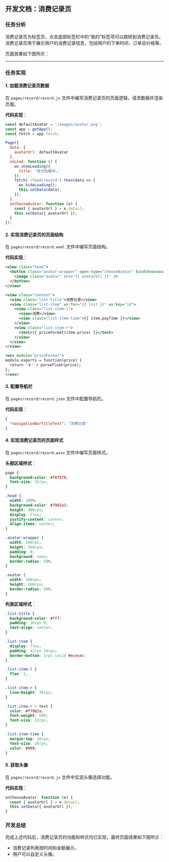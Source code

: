 ## 开发文档：消费记录页

### 任务分析
消费记录页为标签页，点击底部标签栏中的“我的”标签项可以跳转到消费记录页。消费记录页用于展示用户的消费记录信息，包括用户的下单时间、订单总价格等。

页面效果如下图所示：

---

### 任务实现

#### 1. 加载消费记录页数据
在 `pages/record/record.js` 文件中编写消费记录页的页面逻辑，请求数据并渲染页面。

**代码实现**：
```javascript
const defaultAvatar = '/images/avatar.png';
const app = getApp();
const fetch = app.fetch;

Page({
  data: {
    avatarUrl: defaultAvatar
  },
  onLoad: function () {
    wx.showLoading({
      title: '努力加载中…'
    });
    fetch('/food/record').then(data => {
      wx.hideLoading();
      this.setData(data);
    });
  },
  onChooseAvatar: function (e) {
    const { avatarUrl } = e.detail;
    this.setData({ avatarUrl });
  }
});
```

#### 2. 实现消费记录页的页面结构
在 `pages/record/record.wxml` 文件中编写页面结构。

**代码实现**：
```xml
<view class="head">
  <button class="avatar-wrapper" open-type="chooseAvatar" bindchooseavatar="onChooseAvatar">
    <image class="avatar" src="{{ avatarUrl }}" />
  </button>
</view>

<view class="content">
  <view class="list-title">消费记录</view>
  <view class="list-item" wx:for="{{ list }}" wx:key="id">
    <view class="list-item-l">
      <view>消费</view>
      <view class="list-item-time">{{ item.payTime }}</view>
    </view>
    <view class="list-item-r">
      <text>{{ priceFormat(item.price) }}</text>
    </view>
  </view>
</view>

<wxs module="priceFormat">
module.exports = function(price) {
  return '￥' + parseFloat(price);
};
</wxs>
```

#### 3. 配置导航栏
在 `pages/record/record.json` 文件中配置导航栏。

**代码实现**：
```json
{
  "navigationBarTitleText": "消费记录"
}
```

#### 4. 实现消费记录页的页面样式
在 `pages/record/record.wxss` 文件中编写页面样式。

**头部区域样式**：
```css
page {
  background-color: #f8f8f8;
  font-size: 32rpx;
}

.head {
  width: 100%;
  background-color: #7982a3;
  height: 400rpx;
  display: flex;
  justify-content: center;
  align-items: center;
}

.avatar-wrapper {
  width: 160rpx;
  height: 160rpx;
  padding: 0;
  background: none;
  border-radius: 50%;
}

.avatar {
  width: 160rpx;
  height: 160rpx;
  border-radius: 50%;
}
```

**列表区域样式**：
```css
.list-title {
  background-color: #fff;
  padding: 16rpx 0;
  text-align: center;
}

.list-item {
  display: flex;
  padding: 42rpx 20rpx;
  border-bottom: 1rpx solid #ececec;
}

.list-item-l {
  flex: 1;
}

.list-item-r {
  line-height: 76rpx;
}

.list-item-r > text {
  color: #f7982a;
  font-weight: 600;
  font-size: 32rpx;
}

.list-item-time {
  margin-top: 10rpx;
  font-size: 26rpx;
  color: #999;
}
```

#### 5. 获取头像
在 `pages/record/record.js` 文件中实现头像选择功能。

**代码实现**：
```javascript
onChooseAvatar: function (e) {
  const { avatarUrl } = e.detail;
  this.setData({ avatarUrl });
}
```

### 开发总结
完成上述代码后，消费记录页的功能和样式均已实现，最终页面效果如下图所示：
- 消费记录列表按时间和金额展示。
- 用户可以自定义头像。

